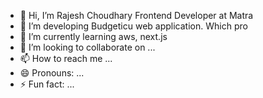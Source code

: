 - 👋 Hi, I’m Rajesh Choudhary Frontend Developer at Matra 
- 👀 I’m developing Budgeticu web application. Which pro
- 🌱 I’m currently learning aws, next.js
- 💞️ I’m looking to collaborate on ...
- 📫 How to reach me ...
- 😄 Pronouns: ...
- ⚡ Fun fact: ...

<!---
rajeshFrontendDev/rajeshFrontendDev is a ✨ special ✨ repository because its `README.md` (this file) appears on your GitHub profile.
You can click the Preview link to take a look at your changes.
--->
